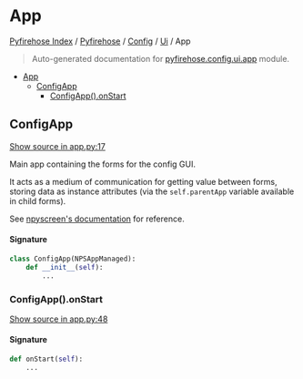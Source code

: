 # App

[Pyfirehose Index](../../../README.md#pyfirehose-index) /
[Pyfirehose](../../index.md#pyfirehose) /
[Config](../index.md#config) /
[Ui](./index.md#ui) /
App

> Auto-generated documentation for [pyfirehose.config.ui.app](https://github.com/pinax-network/pyfirehose/blob/main/pyfirehose/config/ui/app.py) module.

- [App](#app)
  - [ConfigApp](#configapp)
    - [ConfigApp().onStart](#configapp()onstart)

## ConfigApp

[Show source in app.py:17](https://github.com/pinax-network/pyfirehose/blob/main/pyfirehose/config/ui/app.py#L17)

Main app containing the forms for the config GUI.

It acts as a medium of communication for getting value between forms, storing data as instance attributes
(via the `self.parentApp` variable available in child forms).

See [npyscreen's documentation](https://npyscreen.readthedocs.io/application-objects.html#in-detail)
for reference.

#### Signature

```python
class ConfigApp(NPSAppManaged):
    def __init__(self):
        ...
```

### ConfigApp().onStart

[Show source in app.py:48](https://github.com/pinax-network/pyfirehose/blob/main/pyfirehose/config/ui/app.py#L48)

#### Signature

```python
def onStart(self):
    ...
```



